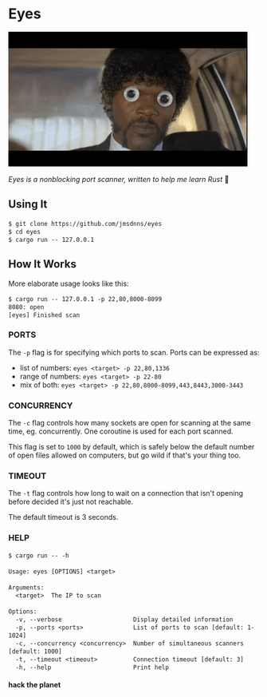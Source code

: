 # Eyes

![Googley eyes on an otherwise very serious Samuel L Jackson, which should deflate any notion of this being an important port scanner](the_eyes.gif)

_Eyes is a nonblocking port scanner, written to help me learn Rust_ 🦀


## Using It

```shell
$ git clone https://github.com/jmsdnns/eyes
$ cd eyes
$ cargo run -- 127.0.0.1
```

## How It Works

More elaborate usage looks like this:

```shell
$ cargo run -- 127.0.0.1 -p 22,80,8000-8099
8080: open
[eyes] Finished scan
```

### PORTS

The `-p` flag is for specifying which ports to scan. Ports can be expressed as:

* list of numbers: `eyes <target> -p 22,80,1336`
* range of numbers: `eyes <target> -p 22-80`
* mix of both: `eyes <target> -p 22,80,8000-8099,443,8443,3000-3443`

### CONCURRENCY

The `-c` flag controls how many sockets are open for scanning at the same time, eg. concurrently. One coroutine is used for each port scanned.

This flag is set to `1000` by default, which is safely below the default number of open files allowed on computers, but go wild if that's your thing too.

### TIMEOUT

The `-t` flag controls how long to wait on a connection that isn't opening before decided it's just not reachable.

The default timeout is 3 seconds.

### HELP

```shell
$ cargo run -- -h

Usage: eyes [OPTIONS] <target>

Arguments:
  <target>  The IP to scan

Options:
  -v, --verbose                    Display detailed information
  -p, --ports <ports>              List of ports to scan [default: 1-1024]
  -c, --concurrency <concurrency>  Number of simultaneous scanners [default: 1000]
  -t, --timeout <timeout>          Connection timeout [default: 3]
  -h, --help                       Print help
```

#### hack the planet
